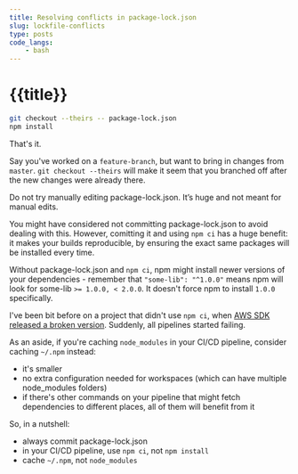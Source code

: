 ```yaml
---
title: Resolving conflicts in package-lock.json
slug: lockfile-conflicts
type: posts
code_langs:
    - bash
---
```


# {{title}}

```bash
git checkout --theirs -- package-lock.json
npm install
```

That's it.

Say you've worked on a `feature-branch`, but want to bring in changes from `master`.
`git checkout --theirs` will make it seem that you branched off after the new changes were already there.

Do not try manually editing package-lock.json. It’s huge and not meant for manual edits.

You might have considered not committing package-lock.json to avoid dealing with this. However, comitting it and using `npm ci` has a huge benefit: it makes your builds reproducible, by ensuring
the exact same packages will be installed every time.

Without package-lock.json and `npm ci`, npm might install newer versions
of your dependencies - remember that `"some-lib": "^1.0.0"` means npm will look for some-lib `>= 1.0.0, < 2.0.0`. It doesn't
force npm to install `1.0.0` specifically.

I've been bit before on a project that didn't use `npm ci`, when [AWS SDK released a broken version][aws-sdk-broken]. Suddenly, all pipelines started failing.

As an aside, if you're caching `node_modules` in your CI/CD pipeline, consider caching `~/.npm` instead:

- it's smaller
- no extra configuration needed for workspaces (which can have multiple node_modules folders)
- if there's other commands on your pipeline that might fetch dependencies to different places, all of them will benefit from it

So, in a nutshell:

- always commit package-lock.json
- in your CI/CD pipeline, use `npm ci`, not `npm install`
- cache `~/.npm`, not `node_modules`

[aws-sdk-broken]: https://github.com/aws/aws-sdk-js-v3/issues/5014
